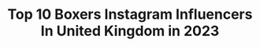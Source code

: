 ---
title: Top 10 Boxers Instagram Influencers In United Kingdom in 2023
description: >-
  Find top boxers Instagram influencers in United Kingdom in 2023. Most popular hashtags: #boxing #workout #training.
platform: Instagram
hits: 120
text_top: Discover the most popular Instagram profiles on inBeat.
text_bottom: Our search engine holds 120 Instagram influencers like this in United Kingdom for you to work with.
profiles:
  - username: "dan_azeez"
    fullname: >-
      𝗗𝗔𝗡 𝗔𝗭𝗘𝗘𝗭
    bio: >-
      Professional Light-Heavyweight Boxer🥊12-0 Southern Area Champion English Champion 🏆 📩 Enquiries info@connectforce.co.uk | Sponsored by @romaxssltd
    location: "United Kingdom"
    followers: 9206
    engagement: 1181
    commentsToLikes: 0.066971
    id: ck5byoo3npjph0i11wnro9oxy
    verified: false
    hashtags: "#march20th, #andstill, #staysafe, #war"
  - username: "jordz_flynn"
    fullname: >-
      Jordan Flynn
    bio: >-
      Professional Boxer 3x National Champion Snapchat - jordz_flynn
    location: "United Kingdom"
    followers: 16448
    engagement: 1223
    commentsToLikes: 0.026456
    id: ck5cl43tcy7jo0i11tldzbazd
    verified: false
    hashtags: "#2days, #team, #boxing, #blackouttuesday"
  - username: "harrykingkhan"
    fullname: >-
      Harry
    bio: >-
      2010 Commonwealth Games boxing Bronze Medalist. Professional boxer 7-0 Twitter - @harrykingkhan Snapchat - harrykingkhan
    location: "United Kingdom"
    followers: 59821
    engagement: 716
    commentsToLikes: 0.015800
    id: ck5qbs11in4q60i11dmjcvggn
    verified: false
    hashtags: "#2020, #eid2020, #alhamdulillah, #01"
  - username: "tymitchellofficial"
    fullname: >-
      Ty “Akhtive” Mitchell
    bio: >-
      Super middle weight boxer | Muslim | Father | Boxer | Managed by @catalyst.management
    location: "United Kingdom"
    followers: 28570
    engagement: 635
    commentsToLikes: 0.034972
    id: ck5q03z4u44oi0i11wdu3v0nx
    verified: false
    hashtags: "#minime, #fatherson, #strongbond"
  - username: "r_riakporhe"
    fullname: >-
      Richard Riakporhe
    bio: >-
      Professional boxer @adidas Athlete Cruiserweight British & WBA Int Champion info@riakporhe.com
    location: "United Kingdom"
    followers: 25985
    engagement: 492
    commentsToLikes: 0.044941
    id: ck14ldz11u75q0i19rwcm2tgg
    verified: true
    hashtags: "#adidas, #readyforsport, #riakporhe, #boxing"
  - username: "shannon_courtenay"
    fullname: >-
      Shannon Courtenay
    bio: >-
      #TheBabyFaceAssassin 🥊 Pro boxer: @matchroomboxing 👉 Management: @allstarentuk 📩 Contact: megan@allstarlondon.com 💎 @time4diamonds
    location: "United Kingdom"
    followers: 63887
    engagement: 629
    commentsToLikes: 0.027693
    id: ck0twivg6fl160i191161v6dg
    verified: true
    hashtags: "#photography, #thebabyfaceassassin, #gym, #work"
  - username: "shanryanxx"
    fullname: >-
      Shannon Ryan
    bio: >-
      •Boxer🥊 -2018 Alliance Champion 🥇 -2019 Womens Box Cup Champion 🥇 -2020 London Championship 🥈 𝙴𝚟𝚎𝚛𝚢 𝚝𝚑𝚒𝚗𝚐 𝚑𝚊𝚙𝚙𝚎𝚗𝚜 𝚏𝚘𝚛 𝚊 𝚛𝚎𝚊𝚜𝚘𝚗 UK | 23
    location: "United Kingdom"
    followers: 6902
    engagement: 831
    commentsToLikes: 0.032308
    id: ck6u31l8fv5ne0j7133yt7td4
    verified: false
    hashtags: "#fighter, #dreams, #motivated, #boxer"
  - username: "_john_ryder_"
    fullname: >-
      John Ryder 🦍
    bio: >-
      Professional Boxer Super Middleweight “The People’s Champion” 📧 Charlie@thehugeproject.com @hugeproject
    location: "United Kingdom"
    followers: 13637
    engagement: 515
    commentsToLikes: 0.041206
    id: ck13b64rotv3s0i197p2odk31
    verified: true
    hashtags: "#chasingthecrown, #iwontbedenied, #thegorilla, #teamryder"
  - username: "jackbateson94"
    fullname: >-
      Jack Bateson
    bio: >-
      📍Leeds, UK ◾️Professional Boxer ◾️12W 0L ◾️Managed by @mtkglobal ◾️Former Team GB Amateur
    location: "United Kingdom"
    followers: 15471
    engagement: 367
    commentsToLikes: 0.045497
    id: ck6u33hgyvhac0j71xjg4mrcc
    verified: false
    hashtags: "#heseldenpropertiesltd, #hbtunnellingltd, #quantbetltd, #barwickroofing"
  - username: "boxerstef"
    fullname: >-
      Stephen ‘Stefano’ Adentan
    bio: >-
      Professional Boxer - 📝 @frank_warren_official Commercial enquiries - adams@unsignedgrp.com #PennyBois #ActionPax 🇬🇧🇬🇧
    location: "United Kingdom"
    followers: 6946
    engagement: 602
    commentsToLikes: 0.049126
    id: ck6u49x7y2ja10j71gotvkpb2
    verified: false
    hashtags: "#actionpax, #pennybois, #shotgun, #boxeo"
---